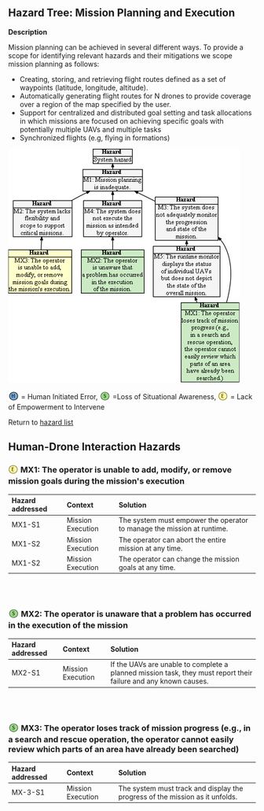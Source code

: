 ## Hazard Tree: Mission Planning and Execution

**Description**

Mission planning can be achieved in several different ways. To provide a scope for identifying relevant hazards and their mitigations we scope mission planning as follows:
   * Creating, storing, and retrieving flight routes defined as a set of waypoints (latitude, longitude, altitude).
   * Automatically generating flight routes for N drones to provide coverage over a region of the map specified by the user. 
   * Support for centralized and distributed goal setting and task allocations in which missions are focused on achieving specific goals with potentially multiple UAVs and multiple tasks
   * Synchronized flights (e.g, flying in formations)

[![](figures/missionplanning.png)](#)

<sub>![](icons/h-icon.PNG)</sub> = Human Initiated Error, <sub>![](icons/s-icon.PNG)</sub> =Loss of Situational Awareness, <sub>![](icons/e-icon.PNG)</sub> = Lack of Empowerment to Intervene

Return to [hazard list](../README.md)<br>

## Human-Drone Interaction Hazards 


### <sub>![](icons/e-icon.PNG)</sub>  MX1: The operator is unable to add, modify, or remove mission goals during the mission's execution
| Hazard addressed | Context | Solution |
|:--|:--|:--|
|MX1-S1|Mission Execution|The system must empower the operator to manage the mission at runtime.|
|MX1-S2|Mission Execution|The operator can abort the entire mission at any time.|
|MX1-S2|Mission Execution|The operator can change the mission goals at any time.|

<br><br>

### <sub>![](icons/s-icon.PNG)</sub>  MX2: The operator is unaware that a problem has occurred in the execution of the mission
| Hazard addressed | Context | Solution |
|:--|:--|:--|
|MX2-S1|Mission Execution|If the UAVs are unable to complete a planned mission task, they must report their failure and any known causes.|

<br><br>

### <sub>![](icons/s-icon.PNG)</sub>  MX3: The operator loses track of mission progress (e.g., in a search and rescue operation, the operator cannot easily review which parts of an area have already been searched)
| Hazard addressed | Context | Solution |
|:--|:--|:--|
|MX-3-S1|Mission Execution|The system must track and display the progress of the mission as it unfolds.|
